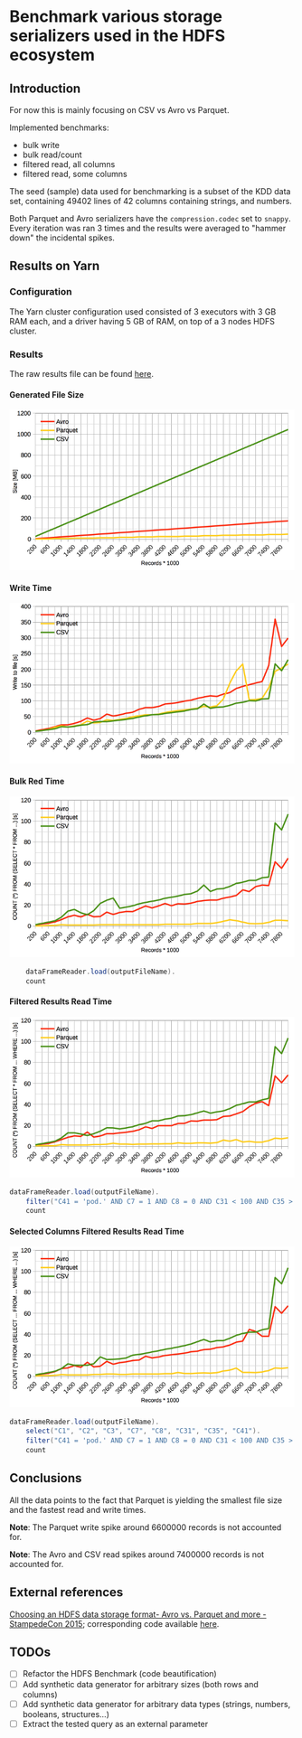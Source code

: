 # Benchmark various storage serializers used in the HDFS ecosystem

## Introduction

For now this is mainly focusing on CSV vs Avro vs Parquet.

Implemented benchmarks:
 - bulk write
 - bulk read/count
 - filtered read, all columns
 - filtered read, some columns
 
The seed (sample) data used for benchmarking is a subset of the KDD data set, containing 49402 lines of 42 columns containing strings, and numbers.

Both Parquet and Avro serializers have the `compression.codec` set to `snappy`.
Every iteration was ran 3 times and the results were averaged to "hammer down" the incidental spikes.


## Results on Yarn

### Configuration
The Yarn cluster configuration used consisted of 3 executors with 3 GB RAM each, and a driver having 5 GB of RAM, on top of a 3 nodes HDFS cluster.

### Results

The raw results file can be found [here](docs/yarn-results.md).

#### Generated File Size

![Graph](docs/yarn-size.png)

#### Write Time

![Graph](docs/yarn-write.png)

#### Bulk Red Time

![Graph](docs/yarn-read-0.png)

```scala
    dataFrameReader.load(outputFileName).
    count
```

#### Filtered Results Read Time

![Graph](docs/yarn-read-1.png)

```scala
dataFrameReader.load(outputFileName).
    filter("C41 = 'pod.' AND C7 = 1 AND C8 = 0 AND C31 < 100 AND C35 > 0.1 AND C35 < 0.5").
    count
```

#### Selected Columns Filtered Results Read Time

![Graph](docs/yarn-read-2.png)

```scala
dataFrameReader.load(outputFileName).
    select("C1", "C2", "C3", "C7", "C8", "C31", "C35", "C41").
    filter("C41 = 'pod.' AND C7 = 1 AND C8 = 0 AND C31 < 100 AND C35 > 0.1 AND C35 < 0.5").
    count
```

## Conclusions

All the data points to the fact that Parquet is yielding the smallest file size and the fastest read and write times.

**Note**: The Parquet write spike around 6600000 records is not accounted for.

**Note**: The Avro and CSV read spikes around 7400000 records is not accounted for.

## External references

[Choosing an HDFS data storage format- Avro vs. Parquet and more - StampedeCon 2015](http://www.slideshare.net/StampedeCon/choosing-an-hdfs-data-storage-format-avro-vs-parquet-and-more-stampedecon-2015); corresponding code available [here](https://github.com/silicon-valley-data-science/stampedecon-2015).

## TODOs
- [ ] Refactor the HDFS Benchmark (code beautification)
- [ ] Add synthetic data generator for arbitrary sizes (both rows and columns)
- [ ] Add synthetic data generator for arbitrary data types (strings, numbers, booleans, structures...)
- [ ] Extract the tested query as an external parameter

